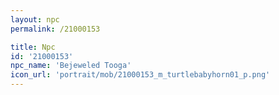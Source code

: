 ```yaml
---
layout: npc
permalink: /21000153

title: Npc
id: '21000153'
npc_name: 'Bejeweled Tooga'
icon_url: 'portrait/mob/21000153_m_turtlebabyhorn01_p.png'
---
```

